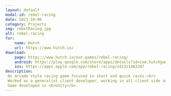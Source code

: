 ```yaml
---
layout: default
modal-id: rebel-racing
date: 2021-10-06
category: Projects
img: rebelRacing.jpg
alt: rebel-racing
for: 
    name: Hutch
    url: https://www.hutch.io/
download:
    page: https://www.hutch.io/our-games/rebel-racing/
    android: https://play.google.com/store/apps/details?id=com.hutchgames.rebelracing
    ios: https://apps.apple.com/app/rebel-racing/id1321463207
description:
 An arcade style racing game focused in short and quick races.<br>
 Worked as a generalist client developer, working in all client side aspects of the game, ranging from gameplay and UI, to tools and library integration.<br>
 Game developed in <b>Unity</b>.
---
```


